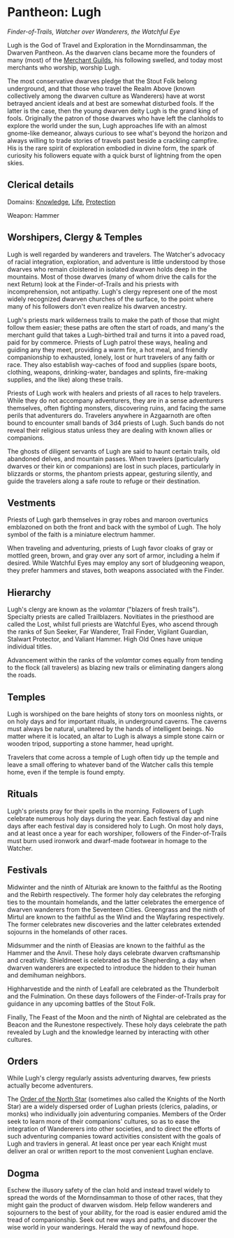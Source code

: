 # Pantheon: Lugh
*Finder-of-Trails, Watcher over Wanderers, the Watchful Eye*

Lugh is the God of Travel and Exploration in the Morndinsamman, the Dwarven Pantheon. As the dwarven clans became more the founders of many (most) of the [Merchant Guilds](../../Organizations/MerchantGuilds/index.md), his following swelled, and today most merchants who worship, worship Lugh.

The most conservative dwarves pledge that the Stout Folk belong underground, and that those who travel the Realm Above (known collectively among the dwarven culture as Wanderers) have at worst betrayed ancient ideals and at best are somewhat disturbed fools. If the latter is the case, then the young dwarven deity Lugh is the grand king of fools. Originally the patron of those dwarves who have left the clanholds to explore the world under the sun, Lugh approaches life with an almost gnome-like demeanor, always curious to see what's beyond the horizon and always willing to trade stories of travels past beside a crackling campfire. His is the rare spirit of exploration embodied in divine form, the spark of curiosity his followers equate with a quick burst of lightning from the open skies.

## Clerical details
Domains: [Knowledge](../../Classes/Cleric/Knowledge.md), [Life](../../Classes/Cleric/Life.md), [Protection](../../Classes/Cleric/Protection.md)

Weapon: Hammer

## Worshipers, Clergy & Temples
Lugh is well regarded by wanderers and travelers. The Watcher's advocacy of racial integration, exploration, and adventure is little understood by those dwarves who remain cloistered in isolated dwarven holds deep in the mountains. Most of those dwarves (many of whom drive the calls for the next Return) look at the Finder-of-Trails and his priests with incomprehension, not antipathy. Lugh's clergy represent one of the most widely recognized dwarven churches of the surface, to the point where many of his followers don't even realize his dwarven ancestry.

Lugh's priests mark wilderness trails to make the path of those that might follow them easier; these paths are often the start of roads, and many's the merchant guild that takes a Lugh-birthed trail and turns it into a paved road, paid for by commerce. Priests of Lugh patrol these ways, healing and guiding any they meet, providing a warm fire, a hot meal, and friendly companionship to exhausted, lonely, lost or hurt travelers of any faith or race. They also establish way-caches of food and supplies (spare boots, clothing, weapons, drinking-water, bandages and splints, fire-making supplies, and the like) along these trails.

Priests of Lugh work with healers and priests of all races to help travelers. While they do not accompany adventurers, they are in a sense adventurers themselves, often fighting monsters, discovering ruins, and facing the same perils that adventurers do. Travelers anywhere in Azgaarnoth are often bound to encounter small bands of 3d4 priests of Lugh. Such bands do not reveal their religious status unless they are dealing with known allies or companions.

The ghosts of diligent servants of Lugh are said to haunt certain trails, old abandoned delves, and mountain passes. When travelers (particularly dwarves or their kin or companions) are lost in such places, particularly in blizzards or storms, the phantom priests appear, gesturing silently, and guide the travelers along a safe route to refuge or their destination.

## Vestments
Priests of Lugh garb themselves in gray robes and maroon overtunics emblazoned on both the front and back with the symbol of Lugh. The holy symbol of the faith is a miniature electrum hammer.

When traveling and adventuring, priests of Lugh favor cloaks of gray or mottled green, brown, and gray over any sort of armor, including a helm if desired. While Watchful Eyes may employ any sort of bludgeoning weapon, they prefer hammers and staves, both weapons associated with the Finder.

## Hierarchy
Lugh's clergy are known as the *volamtar* ("blazers of fresh trails"). Specialty priests are called Trailblazers. Novitiates in the priesthood are called the Lost, whilst full priests are Watchful Eyes, who ascend through the ranks of Sun Seeker, Far Wanderer, Trail Finder, Vigilant Guardian, Stalwart Protector, and Valiant Hammer. High Old Ones have unique individual titles.

Advancement within the ranks of the *volamtar* comes equally from tending to the flock (all travelers) as blazing new trails or eliminating dangers along the roads.

## Temples
Lugh is worshiped on the bare heights of stony tors on moonless nights, or on holy days and for important rituals, in underground caverns. The caverns must always be natural, unaltered by the hands of intelligent beings. No matter where it is located, an altar to Lugh is always a simple stone cairn or wooden tripod, supporting a stone hammer, head upright.

Travelers that come across a temple of Lugh often tidy up the temple and leave a small offering to whatever band of the Watcher calls this temple home, even if the temple is found empty.

## Rituals
Lugh's priests pray for their spells in the morning. Followers of Lugh celebrate numerous holy days during the year. Each festival day and nine days after each festival day is considered holy to Lugh. On most holy days, and at least once a year for each worshiper, followers of the Finder-of-Trails must burn used ironwork and dwarf-made footwear in homage to the Watcher.

## Festivals
Midwinter and the ninth of Alturiak are known to the faithful as the Rooting and the Rebirth respectively. The former holy day celebrates the reforging ties to the mountain homelands, and the latter celebrates the emergence of dwarven wanderers from the Seventeen Cities. Greengrass and the ninth of Mirtul are known to the faithful as the Wind and the Wayfaring respectively. The former celebrates new discoveries and the latter celebrates extended sojourns in the homelands of other races.

Midsummer and the ninth of Eleasias are known to the faithful as the Hammer and the Anvil. These holy days celebrate dwarven craftsmanship and creativity. Shieldmeet is celebrated as the Shepherding, a day when dwarven wanderers are expected to introduce the hidden to their human and demihuman neighbors.

Highharvestide and the ninth of Leafall are celebrated as the Thunderbolt and the Fulmination. On these days followers of the Finder-of-Trails pray for guidance in any upcoming battles of the Stout Folk.

Finally, The Feast of the Moon and the ninth of Nightal are celebrated as the Beacon and the Runestone respectively. These holy days celebrate the path revealed by Lugh and the knowledge learned by interacting with other cultures.

## Orders
While Lugh's clergy regularly assists adventuring dwarves, few priests actually become adventurers. 

The [Order of the North Star](../../Organizations/MonasticOrders/NorthStar.md) (sometimes also called the Knights of the North Star) are a widely dispersed order of Lughan priests (clerics, paladins, or monks) who individually join adventuring companies. Members of the Order seek to learn more of their companions' cultures, so as to ease the integration of Wandererers into other societies, and to direct the efforts of such adventuring companies toward activities consistent with the goals of Lugh and travlers in general. At least once per year each Knight must deliver an oral or written report to the most convenient Lughan enclave.

## Dogma
Eschew the illusory safety of the clan hold and instead travel widely to spread the words of the Morndinsamman to those of other races, that they might gain the product of dwarven wisdom. Help fellow wanderers and sojourners to the best of your ability, for the road is easier endured amid the tread of companionship. Seek out new ways and paths, and discover the wise world in your wanderings. Herald the way of newfound hope.
